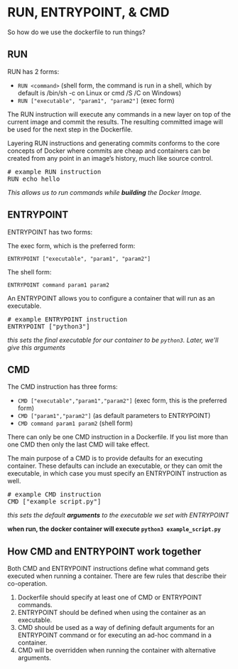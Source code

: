# RUN, ENTRYPOINT, & CMD

So how do we use the dockerfile to run things?

## RUN

RUN has 2 forms:

- `RUN <command>` 
(shell form, the command is run in a shell, which by default is 
/bin/sh -c on Linux or cmd /S /C on Windows)
- `RUN ["executable", "param1", "param2"]` (exec form)

The RUN instruction will execute any commands in a new layer on top of the current image and commit
 the results. The resulting committed image will be used for the next step in the Dockerfile.

Layering RUN instructions and generating commits conforms to the core concepts of Docker where 
commits are cheap and containers can be created from any point in an image’s history, much like 
source control.

<pre class="file" data-filename="Dockerfile" data-target="append">
# example RUN instruction
RUN echo hello
</pre>

_This allows us to run commands while **building** the Docker Image._

## ENTRYPOINT

ENTRYPOINT has two forms:

The exec form, which is the preferred form:

`ENTRYPOINT ["executable", "param1", "param2"]`

The shell form:

`ENTRYPOINT command param1 param2`

An ENTRYPOINT allows you to configure a container that will run as an executable.

<pre class="file" data-filename="Dockerfile" data-target="append">
# example ENTRYPOINT instruction
ENTRYPOINT ["python3"]
</pre>

_this sets the final executable for our container to be `python3`. 
Later, we'll give this arguments_

## CMD

The CMD instruction has three forms:

- `CMD ["executable","param1","param2"]` (exec form, this is the preferred form)
- `CMD ["param1","param2"]` (as default parameters to ENTRYPOINT)
- `CMD command param1 param2` (shell form)

There can only be one CMD instruction in a Dockerfile. 
If you list more than one CMD then only the last CMD will take effect.

The main purpose of a CMD is to provide defaults for an executing container. 
These defaults can include an executable, or they can omit the executable, 
in which case you must specify an ENTRYPOINT instruction as well.

<pre class="file" data-filename="Dockerfile" data-target="append">
# example CMD instruction
CMD ["example_script.py"]
</pre>

_this sets the default **arguments** to the executable we set with ENTRYPOINT_

**when run, the docker container will execute `python3 example_script.py`**

## How CMD and ENTRYPOINT work together

Both CMD and ENTRYPOINT instructions define what command gets executed when running a container. There are few rules that describe their co-operation.

1. Dockerfile should specify at least one of CMD or ENTRYPOINT commands.
2. ENTRYPOINT should be defined when using the container as an executable.
3. CMD should be used as a way of defining default arguments for an ENTRYPOINT command or for executing an ad-hoc command in a container.
4. CMD will be overridden when running the container with alternative arguments.

